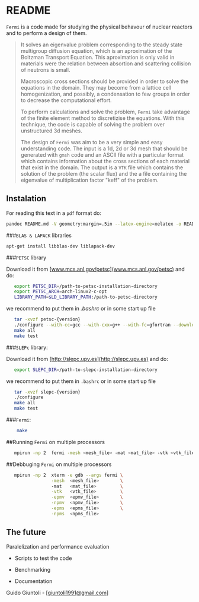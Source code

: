 # README 

`Fermi` is a code made for studying the physical behavour of nuclear reactors and to perform a design of them.

>It solves an eigenvalue problem corresponding to the steady state multigroup diffusion equation, which is an aproximation of the Boltzman Transport Equation. This aproximation is only valid in materials were the relation between absortion and scattering collision of neutrons is small.
>
>Macroscopic cross sections should be provided in order to solve the equations in the domain. They may become from a lattice cell homogenization, and possibly, a condensation to few groups in order to decrease the computational effort.
>
>To perform calculations and solve the problem, `Fermi` take advantage of the finite element method to discretizise the equations. With this technique, the code is capable of solving the problem over unstructured 3d meshes.
>
>The design of `Fermi` was aim to be a very simple and easy understanding code. The input is a 1d, 2d or 3d mesh that should be generated with `gmsh` code and an ASCII file with a particular format which contains information about the cross sections of each material that exist in the domain. The output is a `VTK` file which contains the solution of the problem (the scalar flux) and the a file containing the eigenvalue of multiplication factor "keff" of the problem.

## Instalation

For reading this text in a `pdf` format do:

```bash
pandoc README.md -V geometry:margin=.5in --latex-engine=xelatex -o README.pdf
```

<!--###`OpenMPI` installation: 

Download package from [www.open-mpi.org](www.open-mpi.org) and do:

```bash
gunzip -c openmpi-1.10.3.tar.gz | tar xf -
cd openmpi-${version}
```

and with *root* privileges

```bash
./configure --prefix=/usr/local
make all install
```

to check the instalation do:

```bash
   locate mpicc mpirun 
   mpicc --version
   mpirun --version  
```-->

###`BLAS & LAPACK` libraries

```bash
apt-get install libblas-dev liblapack-dev
```  

###`PETSC` library

Download it from [www.mcs.anl.gov/petsc](www.mcs.anl.gov/petsc) and do:

```bash    
   export PETSC_DIR=/path-to-petsc-installation-directory
   export PETSC_ARCH=arch-linux2-c-opt    
   LIBRARY_PATH=$LD_LIBRARY_PATH:/path-to-petsc-directory
```  
we recommend to put them in *.bashrc* or in some start up file

```bash
   tar -xvzf petsc-{version}
   ./configure --with-cc=gcc --with-cxx=g++ --with-fc=gfortran --download-fblaslapack --download-mpich
   make all 
   make test
```

###`SLEPc` library:

Download it from [http://slepc.upv.es](http://slepc.upv.es) and do:

```bash   
   export SLEPC_DIR=/path-to-slepc-installation-directory 
```

we recommend to put them in `.bashrc` or in some start up file

```bash
   tar -xvzf slepc-{version} 
   ./configure
   make all
   make test
```
###`Fermi`:

```bash
    make
```

##Running `Fermi` on multiple processors

```bash
   mpirun -np 2  fermi -mesh <mesh_file> -mat <mat_file> -vtk <vtk_file>
```

##Debbuging `Fermi` on multiple processors

```bash
   mpirun -np 2  xterm -e gdb --args fermi \
                 -mesh  <mesh_file>        \ 
                 -mat   <mat_file>         \
                 -vtk   <vtk_file>         \
                 -epmv  <epmv_file>        \
                 -npmv  <npmv_file>        \
                 -epms  <epms_file>        \
                 -npms  <npms_file> 
```   

## The future  

Paralelization and performance evaluation 

* Scripts to test the code

* Benchmarking

* Documentation

Guido Giuntoli - [giuntoli1991@gmail.com]
